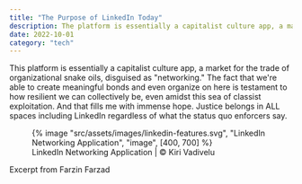 ```yaml
---
title: "The Purpose of LinkedIn Today"
description: The platform is essentially a capitalist culture app, a market for the trade of organizational snake oils, disguised as "networking"
date: 2022-10-01
category: "tech"
---
```


This platform is essentially a capitalist culture app, a market for the trade of organizational snake oils, disguised as "networking." The fact that we're able to create meaningful bonds and even organize on here is testament to how resilient we can collectively be, even amidst this sea of classist exploitation. And that fills me with immense hope. Justice belongs in ALL spaces including LinkedIn regardless of what the status quo enforcers say.

<!-- excerpt -->

<figure>
{% image "src/assets/images/linkedin-features.svg", "LinkedIn Networking Application", "image", [400, 700] %}
<figcaption>LinkedIn Networking Application | © Kiri Vadivelu</figcaption>
</figure>

Excerpt from Farzin Farzad
